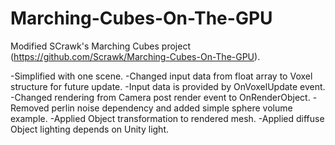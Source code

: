 # Marching-Cubes-On-The-GPU

Modified SCrawk's Marching Cubes project (https://github.com/Scrawk/Marching-Cubes-On-The-GPU).

-Simplified with one scene.
-Changed input data from float array to Voxel structure for future update.
-Input data is provided by OnVoxelUpdate event.
-Changed rendering from Camera post render event to OnRenderObject.
-Removed perlin noise dependency and added simple sphere volume example.
-Applied Object transformation to rendered mesh.
-Applied diffuse Object lighting depends on Unity light.

